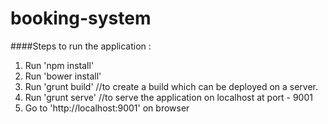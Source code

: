 # booking-system

####Steps to run the application :
1. Run 'npm install'
2. Run 'bower install'
3. Run 'grunt build' //to create a build which can be deployed on a server.
3. Run 'grunt serve' //to serve the application on localhost at port - 9001
4. Go to 'http://localhost:9001' on browser

